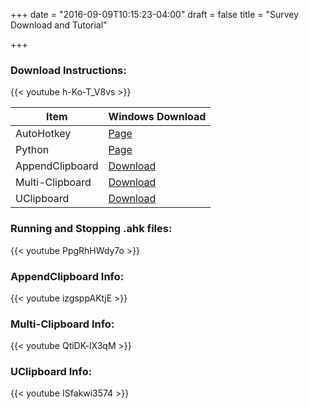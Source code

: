 +++
date = "2016-09-09T10:15:23-04:00"
draft = false
title = "Survey Download and Tutorial"

+++
### Download Instructions:
{{< youtube h-Ko-T_V8vs >}}

Item | Windows Download
--- | ---
AutoHotkey | [Page](https://autohotkey.com)
Python | [Page](https://www.python.org/downloads/)
AppendClipboard | [Download](https://drive.google.com/uc?export=download&id=1ODNRTAAL22KP__Nv_UVMo6dzq64C4D50)
Multi-Clipboard | [Download](https://drive.google.com/uc?export=download&id=1V8QCa2SS7e8neOVUcLAnzFalKI28Lq7N)
UClipboard | [Download](https://drive.google.com/uc?export=download&id=1S79Pnb8B0upC94wbeRRyrjYCUtrAdQHw)

### Running and Stopping .ahk files:
{{< youtube PpgRhHWdy7o >}}
</br>
### AppendClipboard Info:
{{< youtube izgsppAKtjE >}}
</br>
### Multi-Clipboard Info:
{{< youtube QtiDK-lX3qM >}}
</br>
### UClipboard Info:
{{< youtube ISfakwi3574 >}}
